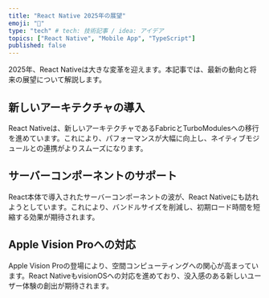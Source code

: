 ```yaml
---
title: "React Native 2025年の展望"
emoji: "🐷"
type: "tech" # tech: 技術記事 / idea: アイデア
topics: ["React Native", "Mobile App", "TypeScript"]
published: false
---
```


2025年、React Nativeは大きな変革を迎えます。本記事では、最新の動向と将来の展望について解説します。

## 新しいアーキテクチャの導入

React Nativeは、新しいアーキテクチャであるFabricとTurboModulesへの移行を進めています。これにより、パフォーマンスが大幅に向上し、ネイティブモジュールとの連携がよりスムーズになります。

## サーバーコンポーネントのサポート

React本体で導入されたサーバーコンポーネントの波が、React Nativeにも訪れようとしています。これにより、バンドルサイズを削減し、初期ロード時間を短縮する効果が期待されます。

## Apple Vision Proへの対応

Apple Vision Proの登場により、空間コンピューティングへの関心が高まっています。React NativeもvisionOSへの対応を進めており、没入感のある新しいユーザー体験の創出が期待されます。
